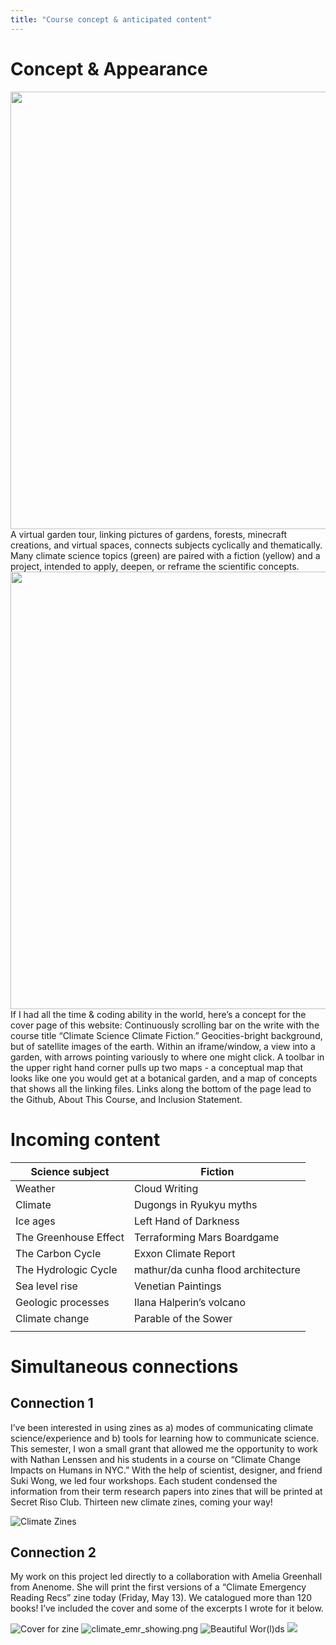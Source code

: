 ```yaml
---
title: "Course concept & anticipated content"
---
```


# Concept & Appearance

<img src="https://elizabethcase.net/rda/assets/model.png" width="700">
A virtual garden tour, linking pictures of gardens, forests, minecraft creations, and virtual spaces, connects subjects cyclically and thematically. Many climate science topics (green) are paired with a fiction (yellow) and a project, intended to apply, deepen, or reframe the scientific concepts. 

<img src="https://elizabethcase.net/rda/assets/vision_for_web.png" width="700">
If I had all the time & coding ability in the world, here’s a concept for the cover page of this website: 
	Continuously scrolling bar on the write with the course title “Climate Science Climate Fiction.” Geocities-bright background, but of satellite images of the earth. Within an iframe/window, a view into a garden, with arrows pointing variously to where one might click. A toolbar in the upper right hand corner pulls up two maps - a conceptual map that looks like one you would get at a botanical garden, and a map of concepts that shows all the linking files. Links along the bottom of the page lead to the Github, About This Course, and Inclusion Statement.

# Incoming content

| Science subject | Fiction |
| --- | --- |
| Weather | Cloud Writing |
| Climate | Dugongs in Ryukyu myths |
| Ice ages | Left Hand of Darkness |
| The Greenhouse Effect | Terraforming Mars Boardgame |
| The Carbon Cycle | Exxon Climate Report |
| The Hydrologic Cycle | mathur/da cunha flood architecture |
| Sea level rise | Venetian Paintings |
| Geologic processes | Ilana Halperin’s volcano |
| Climate change | Parable of the Sower |
|  |  |




# Simultaneous connections 

## Connection 1
I’ve been interested in using zines as a) modes of communicating climate science/experience and b) tools for learning how to communicate science. This semester, I won a small grant that allowed me the opportunity to work with Nathan Lenssen and his students in a course on “Climate Change Impacts on Humans in NYC.” With the help of scientist, designer, and friend Suki Wong, we led four workshops. Each student condensed the information from their term research papers into zines that will be printed at Secret Riso Club. Thirteen new climate zines, coming your way!

![Climate Zines](/rda/assets/climate_zines.png)
## Connection 2
My work on this project led directly to a collaboration with Amelia Greenhall from Anenome. She will print the first versions of a “Climate Emergency Reading Recs” zine today (Friday, May 13). We catalogued more than 120 books! I’ve included the cover and some of the excerpts I wrote for it below.

![Cover for zine](/rda/assets/climate_emerg_cover.jpeg)
![climate_emr_showing.png](/rda/assets/climate_emr_showing.png)
![Beautiful Wor(l)ds](/rda/assets/climate_emr_beautiful.png)
![](/rda/assets/climate_emr_nature.png)